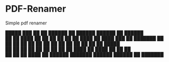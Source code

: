 # PDF-Renamer
 Simple pdf renamer



 █████  ███    ██ ██  ██████  ██       ██████   ██████   ██ ██████  
██   ██ ████   ██ ██ ██    ██ ██      ██  ████ ██  ████ ███      ██ 
███████ ██ ██  ██ ██ ██    ██ ██      ██ ██ ██ ██ ██ ██  ██  █████  
██   ██ ██  ██ ██ ██ ██    ██ ██      ████  ██ ████  ██  ██ ██      
██   ██ ██   ████ ██  ██████  ███████  ██████   ██████   ██ ███████ 
                                                                    
                                                                    
